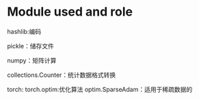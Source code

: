 # Module used and role
hashlib:编码

pickle：储存文件

numpy：矩阵计算

collections.Counter：统计数据格式转换

torch: 
     torch.optim:优化算法 optim.SparseAdam：适用于稀疏数据的

